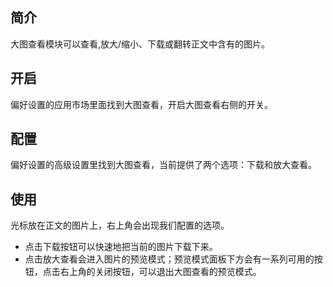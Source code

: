 简介
--

大图查看模块可以查看,放大/缩小、下载或翻转正文中含有的图片。

开启
--

偏好设置的应用市场里面找到大图查看，开启大图查看右侧的开关。

配置
--

偏好设置的高级设置里找到大图查看，当前提供了两个选项：下载和放大查看。

使用
--

光标放在正文的图片上，右上角会出现我们配置的选项。

*   点击下载按钮可以快速地把当前的图片下载下来。
*   点击放大查看会进入图片的预览模式；预览模式面板下方会有一系列可用的按钮，点击右上角的关闭按钮，可以退出大图查看的预览模式。